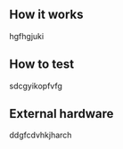 <!---

This file is used to generate your project datasheet. Please fill in the information below and delete any unused
sections.

You can also include images in this folder and reference them in the markdown. Each image must be less than
512 kb in size, and the combined size of all images must be less than 1 MB.
-->

## How it works

hgfhgjuki

## How to test

sdcgyikopfvfg

## External hardware

ddgfcdvhkjharch
